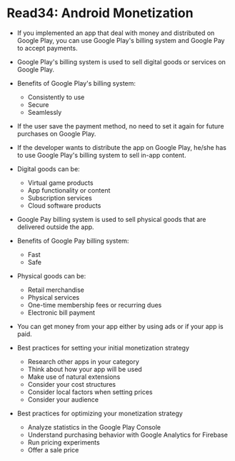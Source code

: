 # Read34: Android Monetization

* If you implemented an app that deal with money and distributed on Google Play, you can use Google Play's billing system and Google Pay to accept payments.
* Google Play's billing system is used to sell digital goods or services on Google Play. 
* Benefits of Google Play's billing system:
  * Consistently to use
  * Secure
  * Seamlessly
* If the user save the payment method, no need to set it again for future purchases on Google Play.
* If the developer wants to distribute the app on Google Play, he/she has to use Google Play's billing system to sell in-app content.
* Digital goods can be:
  * Virtual game products
  * App functionality or content
  * Subscription services
  * Cloud software products

* Google Pay billing system is used to sell physical goods that are delivered outside the app. 
* Benefits of Google Pay billing system:
  * Fast
  * Safe
* Physical goods can be:
  * Retail merchandise
  * Physical services
  * One-time membership fees or recurring dues
  * Electronic bill payment

* You can get money from your app either by using ads or if your app is paid.
* Best practices for setting your initial monetization strategy
  * Research other apps in your category
  * Think about how your app will be used
  * Make use of natural extensions
  * Consider your cost structures
  * Consider local factors when setting prices
  * Consider your audience

* Best practices for optimizing your monetization strategy
  * Analyze statistics in the Google Play Console
  * Understand purchasing behavior with Google Analytics for Firebase
  * Run pricing experiments
  * Offer a sale price
